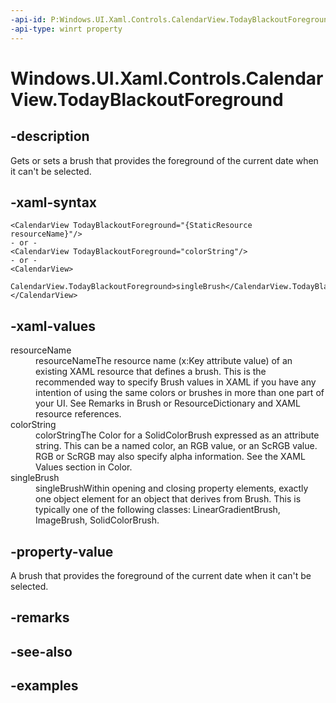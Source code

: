 ```yaml
---
-api-id: P:Windows.UI.Xaml.Controls.CalendarView.TodayBlackoutForeground
-api-type: winrt property
---
```


# Windows.UI.Xaml.Controls.CalendarView.TodayBlackoutForeground

<!--
public Windows.UI.Xaml.Media.Brush TodayBlackoutForeground { get; set; }
-->


## -description

Gets or sets a brush that provides the foreground of the current date when it can't be selected.

## -xaml-syntax

```xaml
<CalendarView TodayBlackoutForeground="{StaticResource resourceName}"/>
- or -
<CalendarView TodayBlackoutForeground="colorString"/>
- or -
<CalendarView>
  CalendarView.TodayBlackoutForeground>singleBrush</CalendarView.TodayBlackoutForeground>
</CalendarView>

```

## -xaml-values

<dl><dt>resourceName</dt><dd>resourceNameThe resource name (x:Key attribute value) of an existing XAML resource that defines a brush. This is the recommended way to specify Brush values in XAML if you have any intention of using the same colors or brushes in more than one part of your UI. See Remarks in Brush or ResourceDictionary and XAML resource references.</dd>
<dt>colorString</dt><dd>colorStringThe Color for a SolidColorBrush expressed as an attribute string. This can be a named color, an RGB value, or an ScRGB value. RGB or ScRGB may also specify alpha information. See the XAML Values section in Color.</dd>
<dt>singleBrush</dt><dd>singleBrushWithin opening and closing property elements, exactly one object element for an object that derives from Brush. This is typically one of the following classes: LinearGradientBrush, ImageBrush, SolidColorBrush.</dd>
</dl>

## -property-value

A brush that provides the foreground of the current date when it can't be selected.

## -remarks

## -see-also

## -examples


